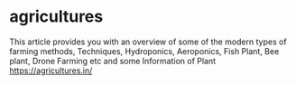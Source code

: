 # agricultures
This article provides you with an overview of some of the modern types of farming methods, Techniques, Hydroponics, Aeroponics, Fish Plant, Bee plant, Drone Farming etc and some Information of Plant https://agricultures.in/
